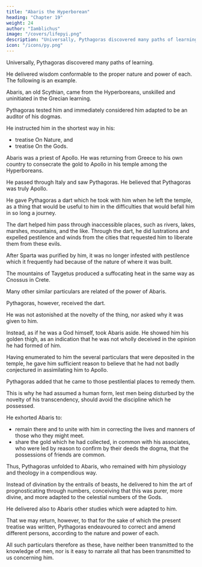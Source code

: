 ```yaml
---
title: "Abaris the Hyperborean"
heading: "Chapter 19"
weight: 24
author: "Iamblichus"
image: "/covers/lifepyi.png"
description: "Universally, Pythagoras discovered many paths of learning."
icon: "/icons/py.png"
---
```




Universally, Pythagoras discovered many paths of learning. 

He delivered wisdom conformable to the proper nature and power of each. The following is an example. 

Abaris, an old Scythian, came from the Hyperboreans, unskilled and uninitiated in the Grecian learning. 

Pythagoras tested him and immediately considered him adapted to be an auditor of his dogmas.  <!-- did not introduce him to erudition through various theorems, but instead of silence, auscultation for so long a time, and --> 

He instructed him in the shortest way in his:
- treatise On Nature, and 
- treatise On the Gods. 

Abaris was a priest of Apollo. He was returning from Greece to his own country to consecrate the gold to Apollo in his temple among the Hyperboreans. 

<!--  who is there worshipped, an elderly man, and most wise in sacred concerns; but at that time he was returning from Greece to his own country, in order that he might  -->

He passed through Italy and saw Pythagoras. He believed that Pythagoras was truly Apollo. <!-- the God of whom he was the priest. --> 

<!-- And believing that he was no other than the God himself, and that no man resembled him, but that he was truly Apollo,  both from the venerable indications which he saw about him, and from those which the priest had known before,  -->

He gave Pythagoras a dart which he took with him when he left the temple, as a thing that would be useful to him in the difficulties that would befall him in so long a journey.

The dart helped him pass through inaccessible places, such as rivers, lakes, marshes, mountains, and the like. Through the dart, he did lustrations and expelled pestilence and winds from the cities that requested him to liberate them from these evils. 

After Sparta was purified by him, it was no longer infested with pestilence which it frequently had because of <!-- . , though prior to this it had frequently fallen into this evil, through the baneful --> the nature of where it was built. 

The mountains of Taygetus produced a suffocating heat in the same way as Cnossus in Crete. 

Many other similar particulars are related of the power of Abaris. 

Pythagoras, however, received the dart. 

He was not astonished at the novelty of the thing, nor asked why it was given to him.

Instead, as if he was a God himself, took Abaris aside. He showed him his golden thigh, as an indication that he was not wholly deceived in the opinion he had formed of him.

Having enumerated to him the several particulars that were deposited in the temple, he gave him sufficient reason to believe that he had not badly conjectured in assimilating him to Apollo. 

Pythagoras added that he came to those pestilential places to remedy them.

This is why he had assumed a human form, lest men being disturbed by the novelty of his transcendency, should avoid the discipline which he possessed.

He exhorted Abaris to:
- remain there and to unite with him in correcting the lives and manners of those who they might meet.
- share the gold which he had collected, in common with his associates, who were led by reason to confirm by their deeds the dogma, that the possessions of friends are common. 

Thus, Pythagoras unfolded to Abaris, who remained with him physiology and theology in a compendious way. 

Instead of divination by the entrails of beasts, he delivered to him the art of prognosticating through numbers, conceiving that this was purer, more divine, and more adapted to the celestial numbers of the Gods. 

He delivered also to Abaris other studies which were adapted to him.

That we may return, however, to that for the sake of which the present treatise was written, Pythagoras endeavoured to correct and amend different persons, according to the nature and power of each. 

All such particulars therefore as these, have neither been transmitted to the knowledge of men, nor is it easy to narrate all that has been transmitted to us concerning him.
